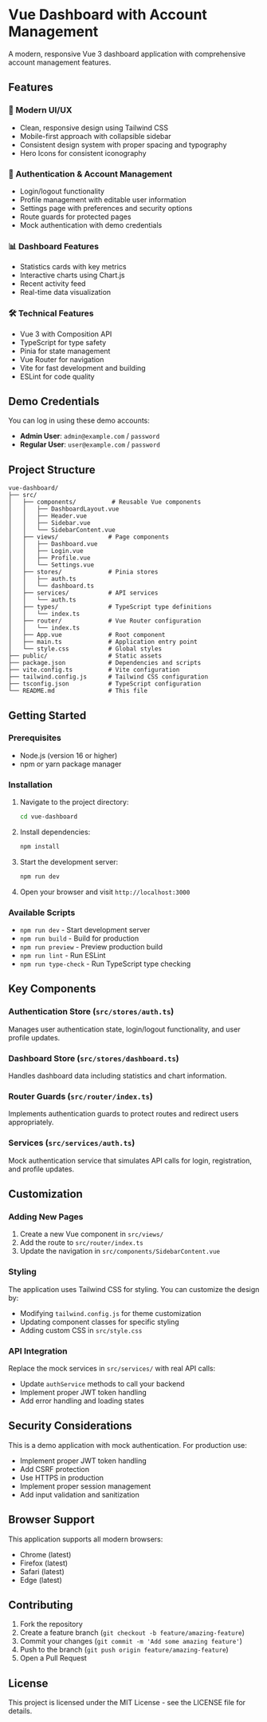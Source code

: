 # Vue Dashboard with Account Management

A modern, responsive Vue 3 dashboard application with comprehensive account management features.

## Features

### 🎨 Modern UI/UX
- Clean, responsive design using Tailwind CSS
- Mobile-first approach with collapsible sidebar
- Consistent design system with proper spacing and typography
- Hero Icons for consistent iconography

### 🔐 Authentication & Account Management
- Login/logout functionality
- Profile management with editable user information
- Settings page with preferences and security options
- Route guards for protected pages
- Mock authentication with demo credentials

### 📊 Dashboard Features
- Statistics cards with key metrics
- Interactive charts using Chart.js
- Recent activity feed
- Real-time data visualization

### 🛠 Technical Features
- Vue 3 with Composition API
- TypeScript for type safety
- Pinia for state management
- Vue Router for navigation
- Vite for fast development and building
- ESLint for code quality

## Demo Credentials

You can log in using these demo accounts:

- **Admin User**: `admin@example.com` / `password`
- **Regular User**: `user@example.com` / `password`

## Project Structure

```
vue-dashboard/
├── src/
│   ├── components/          # Reusable Vue components
│   │   ├── DashboardLayout.vue
│   │   ├── Header.vue
│   │   ├── Sidebar.vue
│   │   └── SidebarContent.vue
│   ├── views/              # Page components
│   │   ├── Dashboard.vue
│   │   ├── Login.vue
│   │   ├── Profile.vue
│   │   └── Settings.vue
│   ├── stores/             # Pinia stores
│   │   ├── auth.ts
│   │   └── dashboard.ts
│   ├── services/           # API services
│   │   └── auth.ts
│   ├── types/              # TypeScript type definitions
│   │   └── index.ts
│   ├── router/             # Vue Router configuration
│   │   └── index.ts
│   ├── App.vue             # Root component
│   ├── main.ts             # Application entry point
│   └── style.css           # Global styles
├── public/                 # Static assets
├── package.json            # Dependencies and scripts
├── vite.config.ts          # Vite configuration
├── tailwind.config.js      # Tailwind CSS configuration
├── tsconfig.json           # TypeScript configuration
└── README.md               # This file
```

## Getting Started

### Prerequisites

- Node.js (version 16 or higher)
- npm or yarn package manager

### Installation

1. Navigate to the project directory:
   ```bash
   cd vue-dashboard
   ```

2. Install dependencies:
   ```bash
   npm install
   ```

3. Start the development server:
   ```bash
   npm run dev
   ```

4. Open your browser and visit `http://localhost:3000`

### Available Scripts

- `npm run dev` - Start development server
- `npm run build` - Build for production
- `npm run preview` - Preview production build
- `npm run lint` - Run ESLint
- `npm run type-check` - Run TypeScript type checking

## Key Components

### Authentication Store (`src/stores/auth.ts`)
Manages user authentication state, login/logout functionality, and user profile updates.

### Dashboard Store (`src/stores/dashboard.ts`)
Handles dashboard data including statistics and chart information.

### Router Guards (`src/router/index.ts`)
Implements authentication guards to protect routes and redirect users appropriately.

### Services (`src/services/auth.ts`)
Mock authentication service that simulates API calls for login, registration, and profile updates.

## Customization

### Adding New Pages
1. Create a new Vue component in `src/views/`
2. Add the route to `src/router/index.ts`
3. Update the navigation in `src/components/SidebarContent.vue`

### Styling
The application uses Tailwind CSS for styling. You can customize the design by:
- Modifying `tailwind.config.js` for theme customization
- Updating component classes for specific styling
- Adding custom CSS in `src/style.css`

### API Integration
Replace the mock services in `src/services/` with real API calls:
- Update `authService` methods to call your backend
- Implement proper JWT token handling
- Add error handling and loading states

## Security Considerations

This is a demo application with mock authentication. For production use:
- Implement proper JWT token handling
- Add CSRF protection
- Use HTTPS in production
- Implement proper session management
- Add input validation and sanitization

## Browser Support

This application supports all modern browsers:
- Chrome (latest)
- Firefox (latest)
- Safari (latest)
- Edge (latest)

## Contributing

1. Fork the repository
2. Create a feature branch (`git checkout -b feature/amazing-feature`)
3. Commit your changes (`git commit -m 'Add some amazing feature'`)
4. Push to the branch (`git push origin feature/amazing-feature`)
5. Open a Pull Request

## License

This project is licensed under the MIT License - see the LICENSE file for details.